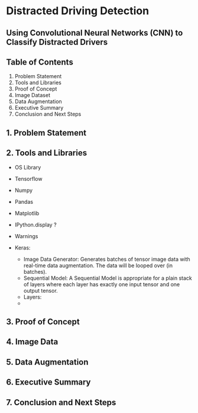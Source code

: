 # Distracted Driving Detection

## Using Convolutional Neural Networks (CNN) to Classify Distracted Drivers

## Table of Contents

1. Problem Statement
2. Tools and Libraries
3. Proof of Concept
4. Image Dataset
5. Data Augmentation
6. Executive Summary
7. Conclusion and Next Steps

## 1. Problem Statement

## 2. Tools and Libraries

- OS Library
- Tensorflow
- Numpy
- Pandas
- Matplotlib
- IPython.display ?
- Warnings

- Keras:
  - Image Data Generator: Generates batches of tensor image data with real-time data augmentation.
  The data will be looped over (in batches).
  - Sequential Model: A Sequential Model is appropriate for a plain stack of layers where each layer has exactly one input tensor and one output tensor.
  - Layers:
  -   
  
## 3. Proof of Concept

## 4. Image Data

## 5. Data Augmentation

## 6. Executive Summary

## 7. Conclusion and Next Steps
